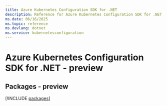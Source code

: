 ```yaml
---
title: Azure Kubernetes Configuration SDK for .NET
description: Reference for Azure Kubernetes Configuration SDK for .NET
ms.date: 06/16/2025
ms.topic: reference
ms.devlang: dotnet
ms.service: kubernetesconfiguration
---
```

# Azure Kubernetes Configuration SDK for .NET - preview
## Packages - preview
[!INCLUDE [packages](kubernetes-configuration-index.md)]